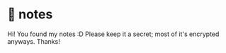 # :octopus: notes

Hi! You found my notes :D Please keep it a secret; most of it's encrypted anyways. Thanks! 
